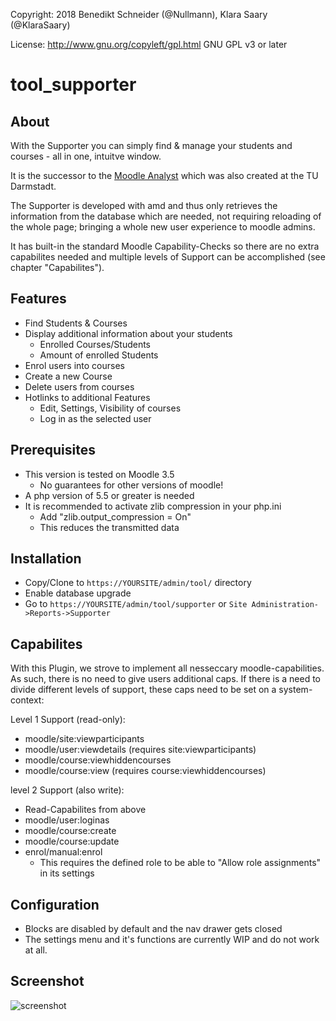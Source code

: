 Copyright: 2018 Benedikt Schneider (@Nullmann), Klara Saary (@KlaraSaary)

License: http://www.gnu.org/copyleft/gpl.html GNU GPL v3 or later

# tool_supporter

## About
With the Supporter you can simply find & manage your students and courses - all in one, intuitve window.

It is the successor to the [Moodle Analyst](https://moodle.org/plugins/report_moodleanalyst) which was also created at the TU Darmstadt.

The Supporter is developed with amd and thus only retrieves the information from the database which are needed, not requiring reloading of the whole page; bringing a whole new user experience to moodle admins.

It has built-in the standard Moodle Capability-Checks so there are no extra capabilites needed and multiple levels of Support can be accomplished (see chapter "Capabilites").

## Features
* Find Students & Courses
* Display additional information about your students
  * Enrolled Courses/Students
  * Amount of enrolled Students
* Enrol users into courses
* Create a new Course
* Delete users from courses
* Hotlinks to additional Features
  * Edit, Settings, Visibility of courses
  * Log in as the selected user

## Prerequisites
* This version is tested on Moodle 3.5
  * No guarantees for other versions of moodle!
* A php version of 5.5 or greater is needed
* It is recommended to activate zlib compression in your php.ini
  * Add "zlib.output_compression = On"
  * This reduces the transmitted data

## Installation
* Copy/Clone to `https://YOURSITE/admin/tool/` directory
* Enable database upgrade
* Go to `https://YOURSITE/admin/tool/supporter` or `Site Administration->Reports->Supporter`

## Capabilites
With this Plugin, we strove to implement all nesseccary moodle-capabilities. As such, there is no need to give users additional caps. 
If there is a need to divide different levels of support, these caps need to be set on a system-context:

Level 1 Support (read-only): 
- moodle/site:viewparticipants
- moodle/user:viewdetails (requires site:viewparticipants)
- moodle/course:viewhiddencourses
- moodle/course:view (requires course:viewhiddencourses)
		
level 2 Support (also write):
- Read-Capabilites from above
- moodle/user:loginas		
- moodle/course:create	
- moodle/course:update
- enrol/manual:enrol
  * This requires the defined role to be able to "Allow role assignments" in its settings

## Configuration
 * Blocks are disabled by default and the nav drawer gets closed
* The settings menu and it's functions are currently WIP and do not work at all.

## Screenshot
![screenshot](https://cloud.githubusercontent.com/assets/15816473/26623733/ec15ddf8-45ee-11e7-81e0-6414209d58e7.jpg)
